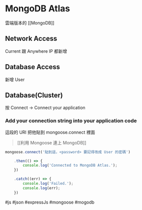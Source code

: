 # MongoDB Atlas
雲端版本的 [[MongoDB]]

## Network Access
Current 跟 Anywhere IP 都新增

## Database Access
新增 User

## Database(Cluster)
按 Connect -> Connect your application

### Add your connection string into your application code
這段的 URI 把他貼到 mongoose.connect 裡面
>[[利用 Mongoose 連上 MongoDB]]
```js
mongoose.connect('貼到這，<password> 要記得改成 User 的密碼')

	.then(() => {
		console.log('Connected to MongoDB Atlas.');
	})

	.catch((err) => {
		console.log('Failed.');
		console.log(err);
	})
```

#js #json #expressJs #mongoose #mogodb 